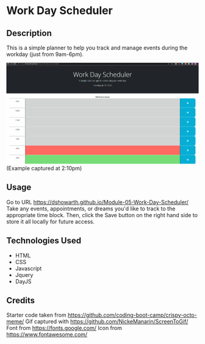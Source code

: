 # Work Day Scheduler

## Description
This is a simple planner to help you track and manage events during the workday (just from 9am-6pm). 

![Gif of website functionality](./Assets/WorkScheduler.gif)
(Example captured at 2:10pm)
## Usage
Go to URL https://dshowarth.github.io/Module-05-Work-Day-Scheduler/ <br>
Take any events, appointments, or dreams you'd like to track to the appropriate time block. Then, click the Save button on the right hand side to store it all locally for future access. 

## Technologies Used
- HTML
- CSS
- Javascript
- Jquery
- DayJS

## Credits
Starter code taken from https://github.com/coding-boot-camp/crispy-octo-meme/
Gif captured with https://github.com/NickeManarin/ScreenToGif/
Font from https://fonts.google.com/
Icon from https://www.fontawesome.com/